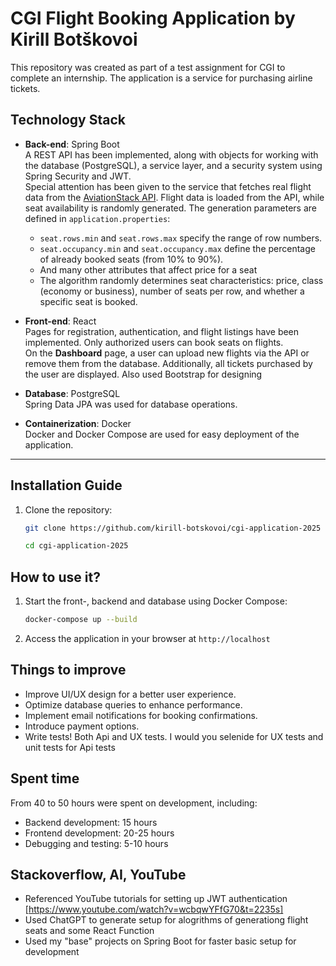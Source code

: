 # CGI Flight Booking Application by Kirill Botškovoi

This repository was created as part of a test assignment for CGI to complete an internship. The application is a service for purchasing airline tickets.

## Technology Stack  
- **Back-end**: Spring Boot  
  A REST API has been implemented, along with objects for working with the database (PostgreSQL), a service layer, and a security system using Spring Security and JWT.  
  Special attention has been given to the service that fetches real flight data from the [AviationStack API](https://aviationstack.com/). Flight data is loaded from the API, while seat availability is randomly generated. The generation parameters are defined in `application.properties`:  
  - `seat.rows.min` and `seat.rows.max` specify the range of row numbers.  
  - `seat.occupancy.min` and `seat.occupancy.max` define the percentage of already booked seats (from 10% to 90%).  
  - And many other attributes that affect price for a seat  
  - The algorithm randomly determines seat characteristics: price, class (economy or business), number of seats per row, and whether a specific seat is booked.  

- **Front-end**: React  
  Pages for registration, authentication, and flight listings have been implemented. Only authorized users can book seats on flights.  
  On the **Dashboard** page, a user can upload new flights via the API or remove them from the database. Additionally, all tickets purchased by the user are displayed. Also used Bootstrap for designing 

- **Database**: PostgreSQL  
  Spring Data JPA was used for database operations.  

- **Containerization**: Docker  
  Docker and Docker Compose are used for easy deployment of the application.  

---  

## Installation Guide  
1. Clone the repository:  
   ```bash
   git clone https://github.com/kirill-botskovoi/cgi-application-2025

   cd cgi-application-2025
   ```

## How to use it?
1. Start the front-, backend and database using Docker Compose:
   ```bash
   docker-compose up --build
   ```
2. Access the application in your browser at `http://localhost`

## Things to improve
- Improve UI/UX design for a better user experience.
- Optimize database queries to enhance performance.
- Implement email notifications for booking confirmations.
- Introduce payment options.
- Write tests! Both Api and UX tests. I would you selenide for UX tests and unit tests for Api tests

## Spent time
From 40 to 50 hours were spent on development, including:
- Backend development: 15 hours
- Frontend development: 20-25 hours
- Debugging and testing: 5-10 hours

## Stackoverflow, AI, YouTube
- Referenced YouTube tutorials for setting up JWT authentication [https://www.youtube.com/watch?v=wcbqwYFfG70&t=2235s]
- Used ChatGPT to generate setup for alogrithms of generationg flight seats and some React Function
- Used my "base" projects on Spring Boot for faster basic setup for development

